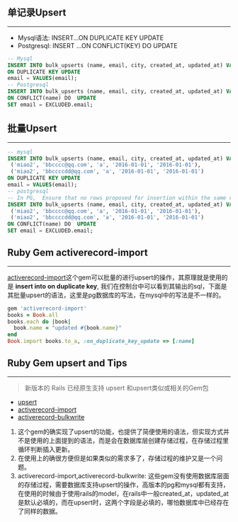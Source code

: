 ## 单记录Upsert
---
+ Mysql语法: INSERT...ON DUPLICATE KEY UPDATE
+ Postgresql: INSERT ...ON CONFLICT(KEY) DO UPDATE
```sql
-- Mysql
INSERT INTO bulk_upserts (name, email, city, created_at, updated_at) VALUES ('miao', 'aa@qq.com', 'a', '2016-01-01', '2016-01-01')
ON DUPLICATE KEY UPDATE
email = VALUES(email);
-- Postgresql
INSERT INTO bulk_upserts (name, email, city, created_at, updated_at) VALUES ('miao', 'aa@qq.com', 'a', '2016-01-01', '2016-01-01')
ON CONFLICT(name) DO  UPDATE
SET email = EXCLUDED.email;
```

## 批量Upsert
---
```sql
-- mysql
INSERT INTO bulk_upserts (name, email, city, created_at, updated_at) VALUES ( 'miao1', 'bbcccc@qq.com', 'a', '2016-01-01', '2016-01-01'),
 ('miao2', 'bbcccc@qq.com', 'a', '2016-01-01', '2016-01-01'),
 ('miao2', 'bbccccdd@qq.com', 'a', '2016-01-01', '2016-01-01')
ON DUPLICATE KEY UPDATE
email = VALUES(email);
-- postgresql
-- In PG,  Ensure that no rows proposed for insertion within the same command have duplicate constrained values.
INSERT INTO bulk_upserts (name, email, city, created_at, updated_at) VALUES ( 'miao1', 'bbcccc@qq.com', 'a', '2016-01-01', '2016-01-01'),
 ('miao2', 'bbcccc@qq.com', 'a', '2016-01-01', '2016-01-01'),
 ('miao2', 'bbccccdd@qq.com', 'a', '2016-01-01', '2016-01-01')
ON CONFLICT(name) DO  UPDATE
SET email = EXCLUDED.email;
```

## Ruby Gem activerecord-import
---
[activerecord-import](https://github.com/zdennis/activerecord-import)这个gem可以批量的进行upsert的操作，其原理就是使用的是 **insert into on duplicate key**,
我们在控制台中可以看到其输出的sql，下面是其批量upsert的语法，这里是pg数据库的写法，在mysql中的写法是不一样的。
```ruby
gem 'activerecord-import'
books = Book.all
books.each do |book|
  book.name = "updated #{book.name}"
end
Book.import books.to_a, :on_duplicate_key_update => [:name]
```

## Ruby Gem upsert and Tips
---
>新版本的 Rails 已经原生支持 upsert
和upsert类似或相关的Gem包

+ [upsert](https://github.com/seamusabshere/upsert)
+ [activerecord-import](https://github.com/zdennis/activerecord-import)
+ [activerecord-bulkwrite](https://github.com/coin8086/activerecord-bulkwrite)

1. 这个gem的确实现了upsert的功能，也提供了简便使用的语法，但实现方式并不是使用的上面提到的语法，而是会在数据库层创建存储过程，在存储过程里循环判断插入更新。
2. 在使用上的确很方便但是如果类似的需求多了，存储过程的维护又是一个问题。
3. activerecord-import,activerecord-bulkwrite:
这些gem没有使用数据库层面的存储过程，需要数据库支持upsert的操作，高版本的pg和mysql都有支持，在使用的时候由于使用rails的model，在rails中一般created_at，updated_at是默认必填的，而在upsert时，这两个字段是必填的，哪怕数据库中已经存在了同样的数据。